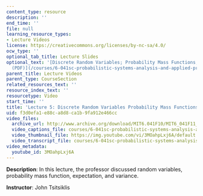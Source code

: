 ```yaml
---
content_type: resource
description: ''
end_time: ''
file: null
learning_resource_types:
- Lecture Videos
license: https://creativecommons.org/licenses/by-nc-sa/4.0/
ocw_type: ''
optional_tab_title: Lecture Slides
optional_text: '[Discrete Random Variables; Probability Mass Functions; Expectations
  (PDF)](/courses/6-041sc-probabilistic-systems-analysis-and-applied-probability-fall-2013/resources/mit6_041scf13_l05)'
parent_title: Lecture Videos
parent_type: CourseSection
related_resources_text: ''
resource_index_text: ''
resourcetype: Video
start_time: ''
title: 'Lecture 5: Discrete Random Variables Probability Mass Functions Expectations'
uid: f3d0efa1-e88c-a8d8-ca1b-9fa912e466cc
video_files:
  archive_url: http://www.archive.org/download/MIT6.041F10/MIT6_041F11_lec05_300k.mp4
  video_captions_file: courses/6-041sc-probabilistic-systems-analysis-and-applied-probability-fall-2013/3MOahpLxj6A_captions.webvtt
  video_thumbnail_file: https://img.youtube.com/vi/3MOahpLxj6A/default.jpg
  video_transcript_file: courses/6-041sc-probabilistic-systems-analysis-and-applied-probability-fall-2013/3MOahpLxj6A_transcript.pdf
video_metadata:
  youtube_id: 3MOahpLxj6A
---
```


**Description**: In this lecture, the professor discussed random variables, probability mass function, expectation, and variance.

**Instructor**: John Tsitsiklis

